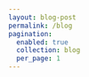 ```yaml
---
layout: blog-post
permalink: /blog
pagination:
  enabled: true
  collection: blog
  per_page: 1
---
```

